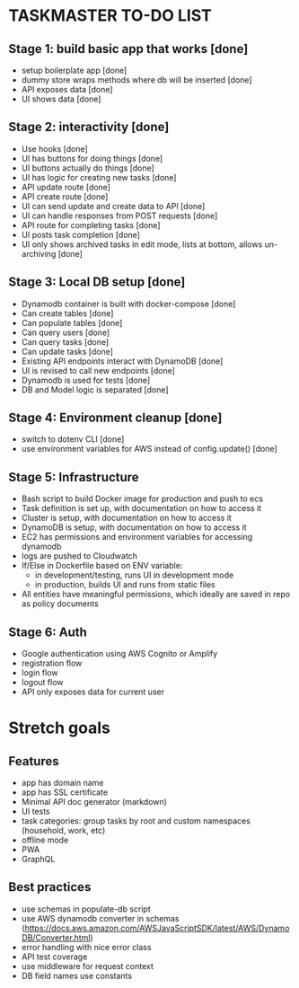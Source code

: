 # TASKMASTER TO-DO LIST

## Stage 1: build basic app that works [done]
- setup boilerplate app [done]
- dummy store wraps methods where db will be inserted [done]
- API exposes data [done]
- UI shows data [done]

## Stage 2: interactivity [done]
- Use hooks [done]
- UI has buttons for doing things [done]
- UI buttons actually do things [done]
- UI has logic for creating new tasks [done]
- API update route [done]
- API create route [done]
- UI can send update and create data to API [done]
- UI can handle responses from POST requests [done]
- API route for completing tasks [done]
- UI posts task completion [done]
- UI only shows archived tasks in edit mode, lists at bottom, allows un-archiving [done]

## Stage 3: Local DB setup [done]
- Dynamodb container is built with docker-compose [done]
- Can create tables [done]
- Can populate tables [done]
- Can query users [done]
- Can query tasks [done]
- Can update tasks [done]
- Existing API endpoints interact with DynamoDB [done]
- UI is revised to call new endpoints [done]
- Dynamodb is used for tests [done]
- DB and Model logic is separated [done]

## Stage 4: Environment cleanup [done]
- switch to dotenv CLI [done]
- use environment variables for AWS instead of config.update() [done]

## Stage 5: Infrastructure
- Bash script to build Docker image for production and push to ecs
- Task definition is set up, with documentation on how to access it
- Cluster is setup, with documentation on how to access it
- DynamoDB is setup, with documentation on how to access it
- EC2 has permissions and environment variables for accessing dynamodb
- logs are pushed to Cloudwatch
- If/Else in Dockerfile based on ENV variable:
    - in development/testing, runs UI in development mode
    - in production, builds UI and runs from static files
- All entities have meaningful permissions, which ideally are saved in repo as policy documents

## Stage 6: Auth
- Google authentication using AWS Cognito or Amplify
- registration flow
- login flow
- logout flow
- API only exposes data for current user

# Stretch goals
## Features
- app has domain name
- app has SSL certificate
- Minimal API doc generator (markdown)
- UI tests
- task categories: group tasks by root and custom namespaces (household, work, etc)
- offline mode
- PWA
- GraphQL

## Best practices
- use schemas in populate-db script
- use AWS dynamodb converter in schemas (https://docs.aws.amazon.com/AWSJavaScriptSDK/latest/AWS/DynamoDB/Converter.html)
- error handling with nice error class
- API test coverage
- use middleware for request context
- DB field names use constants
